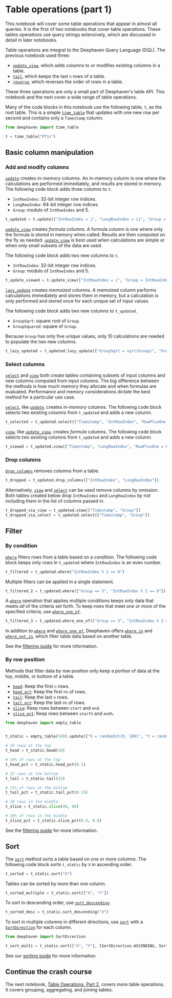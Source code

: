 # Table operations (part 1)

This notebook will cover some table operations that appear in almost all queries. It is the first of two notebooks that cover table operations. These tables operations use query strings extensively, which are discussed in detail in later notebooks.

Table operations are integral to the Deephaven Query Language (DQL). The previous notebook used three:

- [`update_view`](https://deephaven.io/core/docs/reference/table-operations/select/update-view/), which adds columns to or modifies existing columns in a table.
- [`tail`](https://deephaven.io/core/docs/reference/table-operations/filter/tail/), which keeps the last `n` rows of a table.
- [`reverse`](https://deephaven.io/core/docs/reference/table-operations/sort/reverse/), which reverses the order of rows in a table.

These three operations are only a small part of Deephaven's table API. This notebook and the next cover a wide range of table operations.

Many of the code blocks in this notebook use the following table, `t`, as the root table. This is a simple [`time_table`](https://deephaven.io/core/docs/how-to-guides/time-table/) that updates with one new row per second and contains only a `Timestamp` column.

```python
from deephaven import time_table

t = time_table("PT1s")
```

## Basic column manipulation

### Add and modify columns

[`update`](https://deephaven.io/core/docs/reference/table-operations/select/update/) creates *in-memory* columns. An in-memory column is one where the calculations are performed immediately, and results are stored in memory. The following code block adds three columns to `t`.

- `IntRowIndex`: 32-bit integer row indices.
- `LongRowIndex`: 64-bit integer row indices.
- `Group`: modulo of `IntRowIndex` and 5.

```python
t_updated = t.update(["IntRowIndex = i", "LongRowIndex = ii", "Group = IntRowIndex % 5"])
```

[`update_view`](https://deephaven.io/core/docs/reference/table-operations/select/update-view/) creates *formula* columns. A formula column is one where only the formula is stored in memory when called. Results are then computed on the fly as needed. [`update_view`](https://deephaven.io/core/docs/reference/table-operations/select/update-view/) is best used when calculations are simple or when only small subsets of the data are used.

The following code block adds two new columns to `t`.

- `IntRowIndex`: 32-bit integer row indices.
- `Group`: modulo of `IntRowIndex` and 5.

```python
t_update_viewed = t.update_view(["IntRowIndex = i", "Group = IntRowIndex % 5"])
```

[`lazy_update`](https://deephaven.io/core/docs/reference/table-operations/select/lazy-update/) creates *memoized* columns.  A memoized column performs calculations immediately and stores them in memory, but a calculation is only performed and stored once for each unique set of input values.

The following code block adds two new columns to `t_updated`.

- `GroupSqrt`: square root of `Group`.
- `GroupSquared`: square of `Group`.

Because `Group` has only five unique values, only 10 calculations are needed to populate the two new columns.

```python
t_lazy_updated = t_updated.lazy_update(["GroupSqrt = sqrt(Group)", "GroupSquared = Group * Group"])
```

### Select columns

[`select`](https://deephaven.io/core/docs/reference/table-operations/select/select/) and [`view`](https://deephaven.io/core/docs/reference/table-operations/select/view/) both create tables containing subsets of input columns and new columns computed from input columns.  The big difference between the methods is how much memory they allocate and when formulas are evaluated.  Performance and memory considerations dictate the best method for a particular use case.

[`select`](https://deephaven.io/core/docs/reference/table-operations/select/select/), like [`update`](https://deephaven.io/core/docs/reference/table-operations/select/update/), creates *in-memory* columns. The following code block selects two existing columns from `t_updated` and adds a new column.

```python
t_selected = t_updated.select(["Timestamp", "IntRowIndex", "RowPlusOne = IntRowIndex + 1"])
```

[`view`](https://deephaven.io/core/docs/reference/table-operations/select/view/), like [`update_view`](https://deephaven.io/core/docs/reference/table-operations/select/update-view/), creates *formula* columns. The following code block selects two existing columns from `t_updated` and adds a new column.

```python
t_viewed = t_updated.view(["Timestamp", "LongRowIndex", "RowPlusOne = LongRowIndex + 1"])
```

### Drop columns

[`drop_columns`](https://deephaven.io/core/docs/reference/table-operations/select/drop-columns/) removes columns from a table.

```python
t_dropped = t_updated.drop_columns(["IntRowIndex", "LongRowIndex"])
```

Alternatively, [`view`](https://deephaven.io/core/docs/reference/table-operations/select/view/) and [`select`](https://deephaven.io/core/docs/reference/table-operations/select/) can be used remove columns by omission. Both tables created below drop `IntRowIndex` and `LongRowIndex` by not including them in the list of columns passed in.

```python
t_dropped_via_view = t_updated.view(["Timestamp", "Group"])
t_dropped_via_select = t_updated.select(["Timestamp", "Group"])
```

## Filter

### By condition

[`where`](https://deephaven.io/core/docs/reference/table-operations/filter/where/) filters rows from a table based on a condition. The following code block keeps only rows in `t_updated` where `IntRowIndex` is an even number.

```python
t_filtered = t_updated.where("IntRowIndex % 2 == 0")
```

Multiple filters can be applied in a single statement.

```python
t_filtered_2 = t_updated.where(["Group == 3", "IntRowIndex % 2 == 0"])
```

A [`where`](https://deephaven.io/core/docs/reference/table-operations/filter/where/) operation that applies multiple conditions keeps only data that meets *all* of the criteria set forth. To keep rows that meet *one or more* of the specified criteria, use [`where_one_of`](https://deephaven.io/core/docs/reference/table-operations/filter/where-one-of/).

```python
t_filtered_3 = t_updated.where_one_of(["Group == 3", "IntRowIndex % 2 == 0"])
```

In addition to [`where`](https://deephaven.io/core/docs/reference/table-operations/filter/where/) and [`where_one_of`](https://deephaven.io/core/docs/reference/table-operations/filter/where-one-of/), Deephaven offers [`where_in`](https://deephaven.io/core/docs/reference/table-operations/filter/where-in/) and [`where_not_in`](https://deephaven.io/core/docs/reference/table-operations/filter/where-not-in/), which filter table data based on another table.

See the [filtering guide](https://deephaven.io/core/docs/how-to-guides/use-filters/) for more information.

### By row position

Methods that filter data by row position only keep a portion of data at the top, middle, or bottom of a table.

- [`head`](https://deephaven.io/core/docs/reference/table-operations/filter/head/): Keep the first `n` rows.
- [`head_pct`](https://deephaven.io/core/docs/reference/table-operations/filter/head-pct/): Keep the first `n%` of rows.
- [`tail`](https://deephaven.io/core/docs/reference/table-operations/filter/tail/): Keep the last `n` rows.
- [`tail_pct`](https://deephaven.io/core/docs/reference/table-operations/filter/tail-pct/): Keep the last `n%` of rows.
- [`slice`](https://deephaven.io/core/docs/reference/table-operations/filter/slice/): Keep rows between `start` and `end`.
- [`slice_pct`](https://deephaven.io/core/docs/reference/table-operations/filter/slice-pct/): Keep rows between `start%` and `end%`.

```python
from deephaven import empty_table


t_static = empty_table(100).update(["X = randomInt(0, 100)", "Y = randomDouble(10, 25)"])

# 10 rows at the top
t_head = t_static.head(10)

# 10% of rows at the top
t_head_pct = t_static.head_pct(0.1)

# 15 rows at the bottom
t_tail = t_static.tail(15)

# 15% of rows at the bottom
t_tail_pct = t_static.tail_pct(0.15)

# 20 rows in the middle
t_slice = t_static.slice(40, 60)

# 20% of rows in the middle
t_slice_pct = t_static.slice_pct(0.4, 0.6)
```

See the [filtering guide](https://deephaven.io/core/docs/how-to-guides/use-filters/) for more information.

## Sort

The [`sort`](https://deephaven.io/core/docs/reference/table-operations/sort/sort/) method sorts a table based on one or more columns. The following code block sorts `t_static` by `X` in ascending order.

```python
t_sorted = t_static.sort("X")
```

Tables can be sorted by more than one column.

```python
t_sorted_multiple = t_static.sort(["X", "Y"])
```

To sort in descending order, use [`sort_descending`](https://deephaven.io/core/docs/reference/table-operations/sort/sort-descending/).

```python
t_sorted_desc = t_static.sort_descending("X")
```

To sort in multiple columns in different directions, use [`sort`](https://deephaven.io/core/docs/reference/table-operations/sort/sort/) with a [`SortDirection`](https://deephaven.io/core/pydoc/code/deephaven.html#deephaven.SortDirectionhttps://deephaven.io/core/pydoc/code/deephaven.html#deephaven.SortDirection) for each column.

```python
from deephaven import SortDirection

t_sort_multi = t_static.sort(["X", "Y"], [SortDirection.ASCENDING, SortDirection.DESCENDING])
```

See our [sorting guide](https://deephaven.io/core/docs/how-to-guides/sort/) for more information.

## Continue the crash course

The next notebook, [Table Operations, Part 2](./2b.%20Table%20Operations%20part%202.md), covers more table operations. It covers grouping, aggregating, and joining tables.
